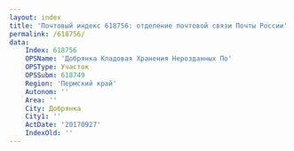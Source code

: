 ```yaml
---
layout: index
title: 'Почтовый индекс 618756: отделение почтовой связи Почты России'
permalink: /618756/
data:
    Index: 618756
    OPSName: 'Добрянка Кладовая Хранения Нерозданных По'
    OPSType: Участок
    OPSSubm: 618749
    Region: 'Пермский край'
    Autonom: ''
    Area: ''
    City: Добрянка
    City1: ''
    ActDate: '20170927'
    IndexOld: ''
---
```

